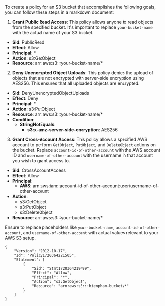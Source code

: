 To create a policy for an S3 bucket that accomplishes the following goals, you can follow these steps in a markdown document:

1. **Grant Public Read Access**: This policy allows anyone to read objects from the specified bucket. It's important to replace `your-bucket-name` with the actual name of your S3 bucket.

- **Sid**: PublicRead
- **Effect**: Allow
- **Principal**: \*
- **Action**: s3:GetObject
- **Resource**: arn:aws:s3:::your-bucket-name/\*

2. **Deny Unencrypted Object Uploads**: This policy denies the upload of objects that are not encrypted with server-side encryption using AES256. This ensures that all uploaded objects are encrypted.

- **Sid**: DenyUnencryptedObjectUploads
- **Effect**: Deny
- **Principal**: \*
- **Action**: s3:PutObject
- **Resource**: arn:aws:s3:::your-bucket-name/\*
- **Condition**:
    - **StringNotEquals**:
        - **s3:x-amz-server-side-encryption**: AES256

3. **Grant Cross-Account Access**: This policy allows a specified AWS account to perform `GetObject`, `PutObject`, and `DeleteObject` actions on the bucket. Replace `account-id-of-other-account` with the AWS account ID and `username-of-other-account` with the username in that account you wish to grant access to.

- **Sid**: CrossAccountAccess
- **Effect**: Allow
- **Principal**:
    - **AWS**: arn:aws:iam::account-id-of-other-account:user/username-of-other-account
- **Action**:
    - s3:GetObject
    - s3:PutObject
    - s3:DeleteObject
- **Resource**: arn:aws:s3:::your-bucket-name/\*

Ensure to replace placeholders like `your-bucket-name`, `account-id-of-other-account`, and `username-of-other-account` with actual values relevant to your AWS S3 setup.

```
{
    "Version": "2012-10-17",
    "Id": "Policy1720364221505",
    "Statement": [
        {
            "Sid": "Stmt1720364219499",
            "Effect": "Allow",
            "Principal": "*",
            "Action": "s3:GetObject",
            "Resource": "arn:aws:s3:::hienpham-bucket/*"
        }
    ]
}
```